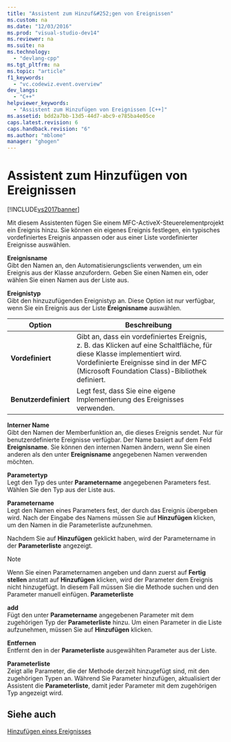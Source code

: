 ```yaml
---
title: "Assistent zum Hinzuf&#252;gen von Ereignissen"
ms.custom: na
ms.date: "12/03/2016"
ms.prod: "visual-studio-dev14"
ms.reviewer: na
ms.suite: na
ms.technology: 
  - "devlang-cpp"
ms.tgt_pltfrm: na
ms.topic: "article"
f1_keywords: 
  - "vc.codewiz.event.overview"
dev_langs: 
  - "C++"
helpviewer_keywords: 
  - "Assistent zum Hinzufügen von Ereignissen [C++]"
ms.assetid: bdd2a7bb-13d5-44d7-abc9-e785ba4e05ce
caps.latest.revision: 6
caps.handback.revision: "6"
ms.author: "mblome"
manager: "ghogen"
---
```

# Assistent zum Hinzuf&#252;gen von Ereignissen
[!INCLUDE[vs2017banner](../assembler/inline/includes/vs2017banner.md)]

Mit diesem Assistenten fügen Sie einem MFC\-ActiveX\-Steuerelementprojekt ein Ereignis hinzu.  Sie können ein eigenes Ereignis festlegen, ein typisches vordefiniertes Ereignis anpassen oder aus einer Liste vordefinierter Ereignisse auswählen.  
  
 **Ereignisname**  
 Gibt den Namen an, den Automatisierungsclients verwenden, um ein Ereignis aus der Klasse anzufordern.  Geben Sie einen Namen ein, oder wählen Sie einen Namen aus der Liste aus.  
  
 **Ereignistyp**  
 Gibt den hinzuzufügenden Ereignistyp an.  Diese Option ist nur verfügbar, wenn Sie ein Ereignis aus der Liste **Ereignisname** auswählen.  
  
|Option|Beschreibung|  
|------------|------------------|  
|**Vordefiniert**|Gibt an, dass ein vordefiniertes Ereignis, z. B. das Klicken auf eine Schaltfläche, für diese Klasse implementiert wird.  Vordefinierte Ereignisse sind in der MFC \(Microsoft Foundation Class\)\-Bibliothek definiert.|  
|**Benutzerdefiniert**|Legt fest, dass Sie eine eigene Implementierung des Ereignisses verwenden.|  
  
 **Interner Name**  
 Gibt den Namen der Memberfunktion an, die dieses Ereignis sendet.  Nur für benutzerdefinierte Ereignisse verfügbar.  Der Name basiert auf dem Feld **Ereignisname**.  Sie können den internen Namen ändern, wenn Sie einen anderen als den unter **Ereignisname** angegebenen Namen verwenden möchten.  
  
 **Parametertyp**  
 Legt den Typ des unter **Parametername** angegebenen Parameters fest.  Wählen Sie den Typ aus der Liste aus.  
  
 **Parametername**  
 Legt den Namen eines Parameters fest, der durch das Ereignis übergeben wird.  Nach der Eingabe des Namens müssen Sie auf **Hinzufügen** klicken, um den Namen in die Parameterliste aufzunehmen.  
  
 Nachdem Sie auf **Hinzufügen** geklickt haben, wird der Parametername in der **Parameterliste** angezeigt.  
  
> [!NOTE]
>  Wenn Sie einen Parameternamen angeben und dann zuerst auf **Fertig stellen** anstatt auf **Hinzufügen** klicken, wird der Parameter dem Ereignis nicht hinzugefügt.  In diesem Fall müssen Sie die Methode suchen und den Parameter manuell einfügen. **Parameterliste**  
  
 **add**  
 Fügt den unter **Parametername** angegebenen Parameter mit dem zugehörigen Typ der **Parameterliste** hinzu.  Um einen Parameter in die Liste aufzunehmen, müssen Sie auf **Hinzufügen** klicken.  
  
 **Entfernen**  
 Entfernt den in der **Parameterliste** ausgewählten Parameter aus der Liste.  
  
 **Parameterliste**  
 Zeigt alle Parameter, die der Methode derzeit hinzugefügt sind, mit den zugehörigen Typen an.  Während Sie Parameter hinzufügen, aktualisiert der Assistent die **Parameterliste**, damit jeder Parameter mit dem zugehörigen Typ angezeigt wird.  
  
## Siehe auch  
 [Hinzufügen eines Ereignisses](../ide/adding-an-event-visual-cpp.md)